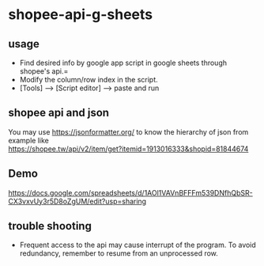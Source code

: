 # shopee-api-g-sheets

## usage
* Find desired info by google app script in google sheets through shopee's api.=
* Modify the column/row index in the script.
* [Tools] --> [Script editor] --> paste and run

## shopee api and json
You may use 
    https://jsonformatter.org/
to know the hierarchy of json from example like  
    https://shopee.tw/api/v2/item/get?itemid=1913016333&shopid=81844674

## Demo
https://docs.google.com/spreadsheets/d/1AOl1VAVnBFFFm539DNfhQbSR-CX3vxvUy3r5D8oZgUM/edit?usp=sharing

## trouble shooting
* Frequent access to the api may cause interrupt of the program. To avoid redundancy, remember to resume from an unprocessed row.
